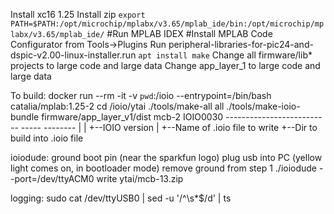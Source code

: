 Install xc16 1.25
Install zip
`export PATH=$PATH:/opt/microchip/mplabx/v3.65/mplab_ide/bin:/opt/microchip/mplabx/v3.65/mplab_ide/`
#Run MPLAB IDEX
#Install MPLAB Code Configurator from Tools->Plugins
Run peripheral-libraries-for-pic24-and-dspic-v2.00-linux-installer.run
`apt install make`
Change all firmware/lib* projects to large code and large data
Change app_layer_1 to large code and large data

To build:
docker run --rm -it -v `pwd`:/ioio --entrypoint=/bin/bash catalia/mplab:1.25-2
cd /ioio/ytai
./tools/make-all all
./tools/make-ioio-bundle firmware/app_layer_v1/dist mcb-2 IOIO0030
                         -------------------------- ----- --------
                                      |               |      +--IOIO version
                                      |               +--Name of .ioio file to write
                                      +--Dir to build into .ioio file

ioiodude:
ground boot pin (near the sparkfun logo)
plug usb into PC (yellow light comes on, in bootloader mode)
remove ground from step 1
./ioiodude --port=/dev/ttyACM0 write ytai/mcb-13.zip

logging:
sudo cat /dev/ttyUSB0 | sed -u '/^\s*$/d' | ts
